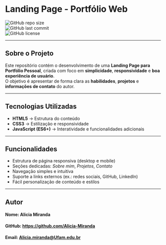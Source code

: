 # Landing Page - Portfólio Web

![GitHub repo size](https://img.shields.io/github/repo-size/Alicia-Miranda/LadingPage_Portifolio_web?color=blue)  
![GitHub last commit](https://img.shields.io/github/last-commit/Alicia-Miranda/LadingPage_Portifolio_web?color=brightgreen)  
![GitHub license](https://img.shields.io/github/license/Alicia-Miranda/LadingPage_Portifolio_web?color=yellow)

---

## Sobre o Projeto

Este repositório contém o desenvolvimento de uma **Landing Page para Portfólio Pessoal**, criada com foco em **simplicidade**, **responsividade** e **boa experiência de usuário**.  
O objetivo é apresentar de forma clara as **habilidades**, **projetos** e **informações de contato** do autor.

---

## Tecnologias Utilizadas

- **HTML5** → Estrutura do conteúdo  
- **CSS3** → Estilização e responsividade  
- **JavaScript (ES6+)** → Interatividade e funcionalidades adicionais  

---

## Funcionalidades

- Estrutura de página responsiva (desktop e mobile)  
- Seções dedicadas: *Sobre mim*, *Projetos*, *Contato*  
- Navegação simples e intuitiva  
- Suporte a links externos (ex.: redes sociais, GitHub, LinkedIn)  
- Fácil personalização de conteúdo e estilos  

---

## Autor

#### Nome: Alicia Miranda
#### GitHub: https://github.com/Alicia-Miranda
#### Email: Alicia.miranda@Ufam.edu.br
